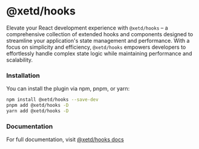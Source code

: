 # @xetd/hooks

Elevate your React development experience with `@xetd/hooks` – a comprehensive collection of extended hooks and components designed to streamline your application's state management and performance. With a focus on simplicity and efficiency, `@xetd/hooks` empowers developers to effortlessly handle complex state logic while maintaining performance and scalability.

### Installation

You can install the plugin via npm, pnpm, or yarn:

```bash
npm install @xetd/hooks --save-dev
pnpm add @xetd/hooks -D
yarn add @xetd/hooks -D
```

### Documentation

For full documentation, visit [@xetd/hooks docs](https://github.com/xettri/@xetd/hooks/blob/main/docs/docs.md)
